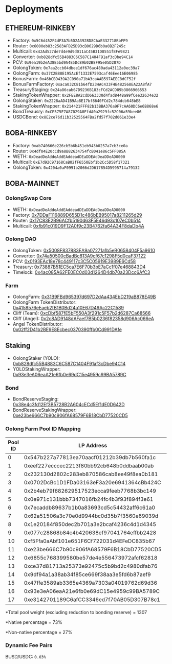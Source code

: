 # Deployments

## ETHEREUM-RINKEBY
- Factory: `0x5C6d452F4dF3A7b5D2A3928D8CAaE332718BbFF9`
- Router: `0x6000eb83c2583AFD25D93cB0629D6b0a0B2F245c`
- Multicall: `0x42Ad527de7d4e9d9d011aC45B31D8551f8Fe9821`
- Converter: `0xb828dfc55B4883C6C587C1404F91af3cDbe94C14`
- PCV: `0x9ea19b2eA38E5bd9A4E5Dc89b02B8F95e05D287D`
- OolongToken: `0x7aa2ccb04dbee1df676ac480ada43112a0ec39a7`
- OolongFarm: `0x37C2B88E195AcEf1332E7593caf46Eee16E06985`
- BonusFarm: `0x46bCBD439A2C090a71bA3caAAB597AEEC8dCF52f`
- BonusFarmFactory: `0xaca032C81b64fD234AC433F4B482568EA22A8fA7`
- TreasuryStaging: `0x24a86cab67D9236B183cFCd2ACD89b3866966553`
- StakingTokenWrapper: `0x2FEE8A2cdD663330d4fad844Ba99fCee32634e32`
- OolongStaker: `0x2228aAD41B9Aa8E17bf8640FCd2c784dcb648bE8`
- StakingTokenWrapper: `0x214421FFF82b13BBA376a9F7cAA60DC6e6B868e6`
- BondTreausry: `0xCE575F7A87029A0FfdA0a2929fc52C06a59bee86`
- USDCBond: `0x8E2ce76d11b32525564FBa2fd57f702d061e33e4`

## BOBA-RINKEBY
- Factory: `0xab740666e226cb5b6b451eb943b0257a7cb3ce0a`
- Router: `0x4df04E20cCd9a8B82634754fcB041e86c5FF085A`
- WETH: `0xDeadDeAddeAddEAddeadDEaDDEAdDeaDDeAD0000`
- Multicall: `0xE7d92C97168CaB02fF6550Ebf1b2Cc5D58f17321`
- OolongToken: `0x4204a0aF0991b2066d2D617854D5995714a79132`

## BOBA-MAINNET

### OolongSwap Core
- WETH: `0xDeadDeAddeAddEAddeadDEaDDEAdDeaDDeAD0000`
- Factory: [0x7DDaF116889D655D1c486bEB95017a8211265d29](https://blockexplorer.boba.network/address/0x7DDaF116889D655D1c486bEB95017a8211265d29)
- Router: [0x17C83E2B96ACfb5190d63F5E46d93c107eC0b514](https://blockexplorer.boba.network/address/0x17C83E2B96ACfb5190d63F5E46d93c107eC0b514)
- Multicall: [0xfb91c019D9F12A0f9c23B4762fa64A34F8daDb4A](https://blockexplorer.boba.network/address/0xfb91c019D9F12A0f9c23B4762fa64A34F8daDb4A)

### Oolong DAO
- OolongToken: [0x5008F837883EA9a07271a1b5eB0658404F5a9610](https://blockexplorer.boba.network/address/0x5008F837883EA9a07271a1b5eB0658404F5a9610)
- Converter: [0x74a50500cBadBc813A9cf67c1298F5d0caF37122](https://blockexplorer.boba.network/address/0x74a50500cBadBc813A9cf67c1298F5d0caF37122)
- PCV: [0x0193EAc18e78c449117c3C5C05919E3989E6Cd58](https://blockexplorer.boba.network/address/0x0193EAc18e78c449117c3C5C05919E3989E6Cd58)
- Treasury: [0x73887B51EC5ca7E6F70b3bE7aCc1f07e468843D4](https://blockexplorer.boba.network/address/0x73887B51EC5ca7E6F70b3bE7aCc1f07e468843D4)
- Timelock: [0x4ac085A62FE0EC0d03d1264D4db70a23Dcc6AfC3](https://blockexplorer.boba.network/address/0x4ac085A62FE0EC0d03d1264D4db70a23Dcc6AfC3)

### Farm
- OolongFarm: [0x31B9FBd965397d697D2dAa434EbD219aB878E49B](https://blockexplorer.boba.network/address/0x31B9FBd965397d697D2dAa434EbD219aB878E49B)
- OolongFarm TokenDistributor: [0x4158576eEaeb2fB1B0Bd24a10E67D49Ac22C1589](https://blockexplorer.boba.network/address/0x4158576eEaeb2fB1B0Bd24a10E67D49Ac22C1589)
- Cliff (Team): [0xcDbf587fE5bF550A3f291c5F57b2d6287Ca68566](https://blockexplorer.boba.network/address/0xcDbf587fE5bF550A3f291c5F57b2d6287Ca68566)
- Cliff (Angel): [0x2c8AD9148dAFaef7B5b0236f82358d906Ac066eA](https://blockexplorer.boba.network/address/0x2c8AD9148dAFaef7B5b0236f82358d906Ac066eA)
- Angel TokenDistributor: [0x02ff2D41b2BE9E8Ecbec0370390ffb0Cd991DAfe](https://blockexplorer.boba.network/address/0x02ff2D41b2BE9E8Ecbec0370390ffb0Cd991DAfe)

## Staking
- OolongStaker (YOLO): [0xb828dfc55B4883C6C587C1404F91af3cDbe94C14](https://blockexplorer.boba.network/address/0xb828dfc55B4883C6C587C1404F91af3cDbe94C14)
- YOLOStakingWrapper: [0x93e3eA06eaA21e6fb0e69dC15e4959c99BA5789C](https://blockexplorer.boba.network/address/0x93e3eA06eaA21e6fb0e69dC15e4959c99BA5789C)

### Bond
- BondReserveStaging: [0x38e4c3fd12Ef3B5728B2A604cECd5Ef1dE0D642D](https://blockexplorer.boba.network/address/0x38e4c3fd12Ef3B5728B2A604cECd5Ef1dE0D642D)
- BondReserveStakingWrapper: [0xe23be666C7b90c906fA68579F6B18CbD77520CD5](https://blockexplorer.boba.network/address/0xe23be666C7b90c906fA68579F6B18CbD77520CD5)

### Oolong Farm Pool ID Mapping

| Pool ID | LP Address | Pair | Allocation Points | Pool Weight | Bonus Farm | Bonus Reward |
| ---- | -------- | ---- | ---- | ---- | -------- | ---- |
| 0 | 0x547b227a77813ea70aacf01212b39db7b560fa1c | USDC/WETH | 75 | 5.7%| | |
| 1 | 0xeef227ecccec2213f80bb92cb648b0ddbaab00ab | WBTC/WETH | 50 | 3.8% | | |
| 2 | 0x232130d2802c283eb870586cab8ee49f8ea0b181 | USDT/WETH | 50 | 3.8% | | |
| 3 | 0x0702DcBc1D1FDa03163eF3a20e6941364cBb424C | DAI/USDC | 15 | 1% | | |
| 4 | 0x2b4eb79f682629517523ecca9feeb7768b3bc149 | WETH/OMG | 20 | 1.5% | | |
| 5 | 0x0e971c131bbb7347016fb24fc4b3f93f894f3e61 | WETH/AVAX | 20 | 1.5% | | |
| 6 | 0x7ecaddb89637b1b0a83693cd5c54432aff6c61a0 | BNB/WETH | 10 | 0.7% | | |
| 7 | 0x62a51506a3c70e0d9944bc0d35b7f3560e69039d | FTM/WETH | 10 | 0.7% | | |
| 8 | 0x1e20184f850dec2b701a3e2bcaf4236c4d1d4345 | MATIC/WETH | 10 | 0.7% | | |
| 9 | 0x077c28868b84c4b420638ef97041764effbb2428 | BOBA/WETH | 75 | 5.7% | | |
| 10 | 0xf5Ffa0aAbf101e651F6Cf722031d4EFeDC835b67 | OLO/WETH | 400 | 30% | | |
| 11 | 0xe23be666C7b90c906fA68579F6B18CbD77520CD5 | BondReserveStakingWrapper | 2450 | null | | |
| 12 | 0x6855c768399580be57de4e556473972afcf62818 | BDOGE/WETH | 1 | 0.07% | 0xcc8dFE98D39Aeb15707597B99c8a5376c9bb6A7B | BDOGE |
| 13 | 0xce37d81713a25373e92475c5b9bd2c4980dfab76 | BOBA/USDC | 0 | 0% | | |
| 14 | 0x9df94a1a38ab34f85ce669f38aa3e5fd6b87aef9 | OLO/USDC | 150 | 11.5% | | |
| 15 | 0x47ffe3589ab3365e4369a7303a04019762d69d36 | BUSD/USDC | 20 | 1.5% | | |  
| 16 | 0x93e3eA06eaA21e6fb0e69dC15e4959c99BA5789C | YOLOStakingWrapper | 400 | 30% | | |
| 17 | 0xe3142701189C6afCC3346ed7f70AB05D307B78c1 | BORING/WETH | 1 | 0.07% | 0x87bfFf88f1Af399351FA5A1c408084120B38FCAa | BORING |

*Total pool weight (excluding reduction to bonding reserve) = 1307

*Native percentage = 73%

*Non-native percentage = 27%

### Dynamic Fee Pairs
BUSD/USDC: `0.03%`

